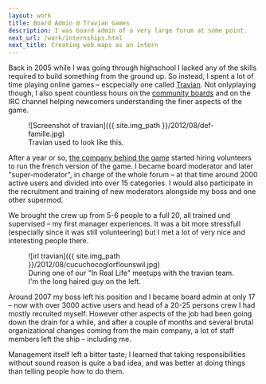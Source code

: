 ```yaml
---
layout: work
title: Board Admin @ Travian Games
description: I was board admin of a very large forum at some point.
next_url: /work/internships.html
next_title: Creating web maps as an intern
---
```

Back in 2005 while I was going through highschool I lacked any of the skills required to build something from the ground up. So instead, I spent a lot of time playing online games – escpecially one called [Travian](http://www.travian.fr/). Not onlyplaying though, I also spent countless hours on the [community boards](http://forum.travian.fr/) and on the IRC channel helping newcomers understanding the finer aspects of the game.

<figure>
	![Screenshot of travian]({{ site.img_path }}/2012/08/def-famille.jpg)
	<figcaption>
		Travian used to look like this.
	</figcaption>
</figure>

After a year or so, [the company behind the game](http://www.traviangames.com/en.html) started hiring volunteers to run the french version of the game. I became board moderator and later "super-moderator", in charge of the whole forum – at that time around 2000 active users and divided into over 15 categories. I would also participate in the recruitment and training of new moderators alongside my boss and one other supermod.

We brought the crew up from 5-6 people to a full 20, all trained und supervised – my first manager experiences. It was a bit more stressfull (especially since it was still volunteering) but I met a lot of very nice and interesting people there.

<figure>
	![irl travian]({{ site.img_path }}/2012/08/cucuchocoglorflounswil.jpg)
	<figcaption>
		During one of our "In Real Life" meetups with the travian team. I'm the long haired guy on the left.
	</figcaption>
</figure>

Around 2007 my boss left his position and I became board admin at only 17 – now with over 3000 active users and head of a 20-25 persons crew I had mostly recruited myself. However other aspects of the job had been going down the drain for a while, and after a couple of months and several brutal organizational changes coming from the main company, a lot of staff members left the ship – including me.

Management itself left a bitter taste; I learned that taking responsibilities without sound reason is quite a bad idea, and was better at doing things than telling people how to do them.